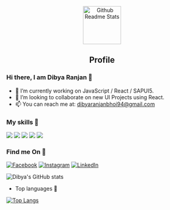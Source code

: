 <p align="center">
 <img width="100px" src="https://res.cloudinary.com/anuraghazra/image/upload/v1594908242/logo_ccswme.svg" align="center" alt="Github Readme Stats" />
 <h2 align="center">Profile</h2>
</p>

<p align="center">

### Hi there, I am Dibya Ranjan 👋
- 🔭 I’m currently working on JavaScript / React / SAPUI5.
- 👯 I’m looking to collaborate on new UI Projects using React. 
- 📫 You can reach me at: dibyaranjanbhoi94@gmail.com

### My skills 🚀

![](https://img.shields.io/badge/HTML5-E34F26?style=for-the-badge&logo=html5&logoColor=white)
![](https://img.shields.io/badge/JavaScript-F7DF1E?style=for-the-badge&logo=javascript&logoColor=black)
![](https://img.shields.io/badge/CSS3-1572B6?style=for-the-badge&logo=css3&logoColor=white)
![](https://img.shields.io/badge/React-20232A?style=for-the-badge&logo=react&logoColor=61DAFB)
![](https://img.shields.io/badge/SAP-0FAAFF?style=for-the-badge&logo=sap&logoColor=white)
 

### Find me On 💬

[![Facebook](https://img.shields.io/static/v1.svg?label=follow&message=@dibyarb&color=grey&logo=facebook&style=flat&logoColor=white&colorA=blue)](https://www.facebook.com/at.the.edge.of.insanity)  [![Instagram](https://img.shields.io/static/v1.svg?label=follow&message=@dibya.rb&color=grey&logo=instagram&style=flat&logoColor=white&colorA=blue)](https://www.instagram.com/dibya.rb/) [![LinkedIn](https://img.shields.io/static/v1.svg?label=connect&message=@dibya-ranjan-bhoi&color=grey&logo=linkedin&style=flat&logoColor=white&colorA=blue)](https://www.linkedin.com/in/dibya-ranjan-bhoi/) 

![Dibya's GitHub stats](https://github-readme-stats.vercel.app/api?username=DibyaRB&bg_color=30,e96443,904e95&title_color=fff&text_color=fff)

- Top languages 🌱

[![Top Langs](https://github-readme-stats.vercel.app/api/top-langs/?username=DibyaRB)](https://github.com/anuraghazra/github-readme-stats)

 
 </p>

<!--
**DibyaRB/DibyaRB** is a ✨ _special_ ✨ repository because its `README.md` (this file) appears on your GitHub profile.

Here are some ideas to get you started:

- 🔭 I’m currently working on ...
- 🌱 I’m currently learning ...
- 👯 I’m looking to collaborate on ...
- 🤔 I’m looking for help with ...
- 💬 Ask me about ...
- 📫 How to reach me: ...
- 😄 Pronouns: ...
- ⚡ Fun fact: ...
-->

